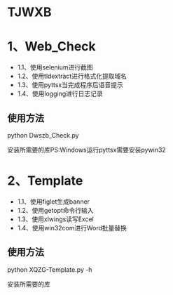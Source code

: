 # TJWXB
<h1>1、Web_Check</h1>
<ul>
<li>1.1、使用selenium进行截图
<li>1.2、使用tldextract进行格式化提取域名
<li>1.3、使用pyttsx当完成程序后语音提示
<li>1.4、使用logging进行日志记录
</ul>
<h2>使用方法</h2>
<p>python Dwszb_Check.py</p>
<p>安装所需要的库PS:Windows运行pyttsx需要安装pywin32</p>
<h1>2、Template</h1>
<ul>
<li>1.1、使用figlet生成banner
<li>1.2、使用getopt命令行输入
<li>1.3、使用xlwings读写Excel
<li>1.4、使用win32com进行Word批量替换
</ul>
<h2>使用方法</h2>
<p>python XQZG-Template.py -h </p>
<p>安装所需要的库</p>



